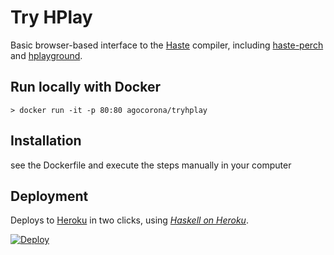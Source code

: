 Try HPlay
=========

Basic browser-based interface to the [Haste](http://haste-lang.org/) compiler, including
[haste-perch](https://github.com/agocorona/haste-perch) and
[hplayground](https://github.com/agocorona/hplayground/).

Run locally with Docker
-----------------------

    > docker run -it -p 80:80 agocorona/tryhplay

Installation
------------
see the Dockerfile and execute the steps manually in your computer

Deployment
----------

Deploys to [Heroku](http://heroku.com/) in two clicks, using [_Haskell on Heroku_](http://haskellonheroku.com/).

[![Deploy](https://www.herokucdn.com/deploy/button.png)](https://heroku.com/deploy?template=https://github.com/agocorona/tryhaste)
